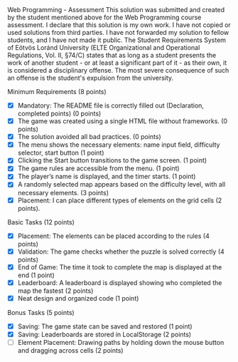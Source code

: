 <ABAIDULLAH ASIF>
<ZLWD2B>
Web Programming - Assessment
This solution was submitted and created by the student mentioned above for the Web Programming course assessment.
I declare that this solution is my own work. I have not copied or used solutions from third parties.
I have not forwarded my solution to fellow students, and I have not made it public.
The Student Requirements System of Eötvös Loránd University
(ELTE Organizational and Operational Regulations, Vol. II, §74/C) states that as long as a student presents
the work of another student - or at least a significant part of it - as their own, it is considered a disciplinary offense.
The most severe consequence of such an offense is the student's expulsion from the university.

Minimum Requirements (8 points)

  - [X] Mandatory: The README file is correctly filled out (Declaration, completed points) (0 points)
  - [X] The game was created using a single HTML file without frameworks. (0 points)
  - [X] The solution avoided all bad practices. (0 points)
  - [X] The menu shows the necessary elements: name input field, difficulty selector, start button (1 point)
  - [X] Clicking the Start button transitions to the game screen. (1 point)
  - [X] The game rules are accessible from the menu. (1 point)
  - [X] The player’s name is displayed, and the timer starts. (1 point)
  - [X] A randomly selected map appears based on the difficulty level, with all necessary elements. (3 points)
  - [X] Placement: I can place different types of elements on the grid cells (2 points).

Basic Tasks (12 points)

  - [X] Placement: The elements can be placed according to the rules (4 points)
  - [X] Validation: The game checks whether the puzzle is solved correctly (4 points)
  - [X] End of Game: The time it took to complete the map is displayed at the end (1 point)
  - [X] Leaderboard: A leaderboard is displayed showing who completed the map the fastest (2 points)
  - [X] Neat design and organized code (1 point)

Bonus Tasks (5 points)

  - [X] Saving: The game state can be saved and restored (1 point)
  - [X] Saving: Leaderboards are stored in LocalStorage (2 points)
  - [ ] Element Placement: Drawing paths by holding down the mouse button and dragging across cells (2 points)